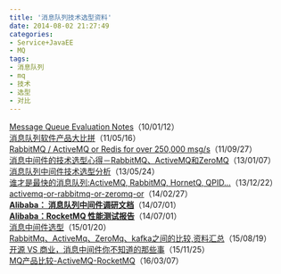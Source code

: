 ```yaml
---
title: '消息队列技术选型资料'
date: 2014-08-02 21:27:49
categories: 
- Service+JavaEE
- MQ
tags: 
- 消息队列
- mq
- 技术
- 选型
- 对比
---
```

[Message Queue Evaluation Notes](http://wiki.secondlife.com/wiki/Message_Queue_Evaluation_Notes)（10/01/12）  
[消息队列软件产品大比拼](http://www.searchsoa.com.cn/showcontent_48449.htm)（11/05/16）  
[RabbitMQ / ActiveMQ or Redis for over 250,000 msg/s](http://stackoverflow.com/questions/7506118/rabbitmq-activemq-or-redis-for-over-250-000-msg-s)（11/09/27）  
[消息中间件的技术选型心得－RabbitMQ、ActiveMQ和ZeroMQ](http://blog.csdn.net/chszs/article/details/8479072)（13/01/07）  
[消息队列中间件技术选型分析](http://blog.fity.cn/post/377/)（13/05/24）  
[谁才是最快的消息队列:ActiveMQ, RabbitMQ, HornetQ, QPID...](http://my.oschina.net/zookeeper/blog/186667?utm_source=tuicool&utm_medium=referral)（13/12/22）  
[activemq-or-rabbitmq-or-zeromq-or](http://stackoverflow.com/questions/731233/activemq-or-rabbitmq-or-zeromq-or)（14/02/27）  
[**Alibaba： 消息队列中间件调研文档**](http://alibaba.github.io/RocketMQ-docs/document/openuser/mqvsmq.pdf)（14/07/01）  
[**Alibaba：RocketMQ 性能测试报告**](http://alibaba.github.io/RocketMQ-docs/document/openuser/RocketMQ_benchmark.pdf)（14/07/01）  
[消息中间件选型](http://www.cnblogs.com/FlowRainFlySnow/p/4628673.html)（15/01/20）  
[RabbitMq、ActiveMq、ZeroMq、kafka之间的比较,资料汇总](http://blog.csdn.net/linsongbin1/article/details/47781187)（15/08/19）  
[开源 VS 商业，消息中间件你不知道的那些事](http://dbaplus.cn/news-21-105-1.html)（15/11/25）  
[MQ产品比较-ActiveMQ-RocketMQ](http://www.coin163.com/good/blog/mq.html)（16/03/07）  